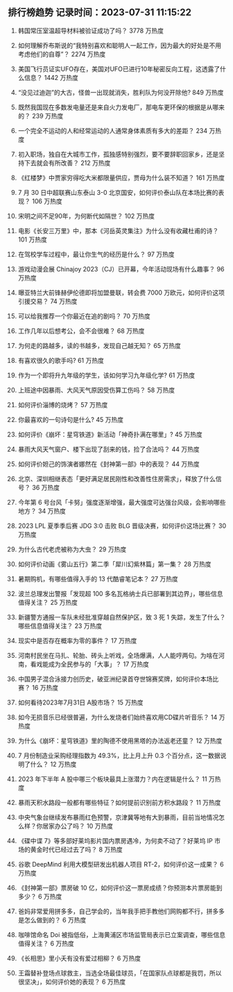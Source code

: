 
## 排行榜趋势 记录时间：2023-07-31 11:15:22
  
  1. 韩国常压室温超导材料被验证成功了吗？ 3778 万热度
    
  2. 如何理解乔布斯说的“我特别喜欢和聪明人一起工作，因为最大的好处是不用考虑他们的自尊”？ 2274 万热度
    
  3. 美国飞行员证实UFO存在，美国对UFO已进行10年秘密反向工程，这透露了什么信息？ 1442 万热度
    
  4. “没见过迪迦”的大古，怪兽一出现就消失，胜利队为何没开除他? 849 万热度
    
  5. 既然我国现在多数发电量还是来自火力发电厂，那电车更环保的根据是从哪来的？ 239 万热度
    
  6. 一个完全不运动的人和经常运动的人通常身体素质有多大的差距？ 234 万热度
    
  7. 初入职场，独自在大城市工作，孤独感特别强烈，要不要辞职回家乡，还是坚持下去就会有所改善？ 212 万热度
    
  8. 《红楼梦》中贾家穷得吃大米都限量供应，贾母为什么装不知道？ 161 万热度
    
  9. 7 月 30 日中超联赛山东泰山 3-0 北京国安，如何评价泰山队在本场比赛的表现？ 106 万热度
    
  10. 宋明之间不足90年，为何断代如隔世？ 102 万热度
    
  11. 电影《长安三万里》中，那本《河岳英灵集注》为什么没有收藏杜甫的诗？ 101 万热度
    
  12. 在驾校学车过程中，最让你生气的经历是什么？ 97 万热度
    
  13. 游戏动漫会展 Chinajoy 2023（CJ）已开幕，今年活动现场有什么趣事？ 96 万热度
    
  14. 曝亚特兰大前锋赫伊伦德即将加盟曼联，转会费 7000 万欧元，如何评价这项引援交易？ 74 万热度
    
  15. 可以给我推荐一个你最近在追的剧吗？ 70 万热度
    
  16. 工作几年以后想考公，会不会很难？ 68 万热度
    
  17. 为何走的路越多，读的书越多，发现自己越无知？ 65 万热度
    
  18. 有喜欢很久的歌手吗? 61 万热度
    
  19. 作为一个即将升九年级的学生，该如何学习九年级化学? 61 万热度
    
  20. 上班途中因暴雨、大风天气原因受伤算工伤吗？ 58 万热度
    
  21. 如何评价淄博的烧烤？ 57 万热度
    
  22. 你最喜欢的一句诗句是什么? 45 万热度
    
  23. 如何评价《崩坏：星穹铁道》新活动「神奇扑满在哪里」? 45 万热度
    
  24. 暴雨大风天气窗户、楼下出现了刮来的钱，捡了合法吗？ 44 万热度
    
  25. 如何评价妲己的饰演者娜然在《封神第一部》中的表现？ 44 万热度
    
  26. 北京、深圳相继表态「更好满足居民刚性和改善性住房需求」，释放了什么信号？ 36 万热度
    
  27. 今年第 6 号台风「卡努」强度逐渐增强，最大强度可达强台风级，会影响哪些地方？ 34 万热度
    
  28. 2023 LPL 夏季季后赛 JDG 3:0 击败 BLG 晋级决赛，如何评价这场比赛？ 30 万热度
    
  29. 为什么古代老虎被称为大虫？ 29 万热度
    
  30. 如何评价动画《雾山五行》第二季「犀川幻紫林篇」第一集？ 28 万热度
    
  31. 暑期购机，有哪些值得入手的 13 代酷睿笔记本？ 27 万热度
    
  32. 波兰总理发出警报「发现超 100 多名瓦格纳士兵已部署到其边界」，哪些信息值得关注？ 25 万热度
    
  33. 新疆警方通报一车队未经批准穿越自然保护区，致 3 死 1 失踪，发生了什么？哪些信息值得关注？ 23 万热度
    
  34. 现实中是否存在概率为零的事件？ 17 万热度
    
  35. 河南村民坐在马扎、轮胎、砖头上听戏，全场爆满，人人能哼两句。为啥在河南，看戏能成为全民参与的「大事」？ 17 万热度
    
  36. 中国男子混合泳接力创历史，破亚洲纪录首夺世锦赛奖牌，如何评价本场比赛？ 16 万热度
    
  37. 如何看待2023年7月31日 A股市场？ 15 万热度
    
  38. 如今无损音乐已经很普遍，为什么发烧者们始终喜欢用CD碟片听音乐？ 14 万热度
    
  39. 为什么《崩坏：星穹铁道》里的陶德不使用黑塔的办法返老还童？ 12 万热度
    
  40. 7 月份制造业采购经理指数为 49.3%，比上月上升 0.3 个百分点，这一数据说明了什么？ 12 万热度
    
  41. 2023 年下半年 A 股中哪三个板块最具上涨潜力？内在逻辑是什么？ 11 万热度
    
  42. 暴雨天积水路段一般都有哪些特征？如何提前识别前方积水路段？ 11 万热度
    
  43. 中央气象台继续发布暴雨红色预警，京津冀等地有大到暴雨，目前当地情况怎么样？你居家办公了吗？ 10 万热度
    
  44. 《碟中谍 7》等多部好莱坞影片国内票房遇冷，为何卖不动了？好莱坞 IP 市场的黄金时代已经过去了吗？ 8 万热度
    
  45. 谷歌 DeepMind 利用大模型研发出机器人项目 RT-2，如何评价这一成果？ 6 万热度
    
  46. 《封神第一部》票房破 10 亿，如何评价这一票房成绩？你预测本片票房能到多少？ 6 万热度
    
  47. 爸妈非常爱用拼多多，自己学会的，当年我手把手教他们网购都不行，拼多多是怎么做到的？ 6 万热度
    
  48. 咖啡馆命名 Doi 被指低俗，上海黄浦区市场监管局表示已立案调查，哪些信息值得关注？ 6 万热度
    
  49. 《长相思》里小夭有没有爱过相柳？ 6 万热度
    
  50. 王霜替补登场点球救主，当选全场最佳球员，「在国家队点球都是我罚，所以很坚决」，如何评价她的表现？ 6 万热度
    